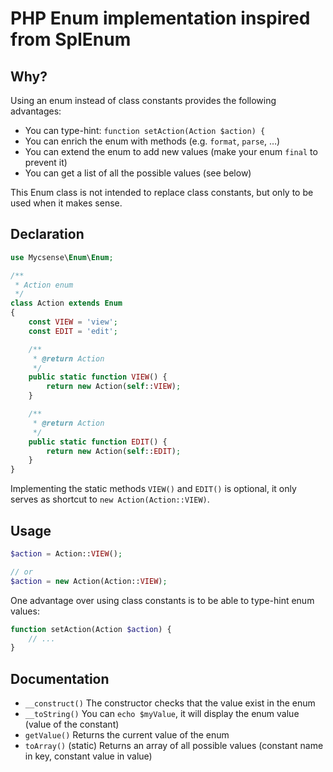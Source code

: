 # PHP Enum implementation inspired from SplEnum


## Why?

Using an enum instead of class constants provides the following advantages:

- You can type-hint: `function setAction(Action $action) {`
- You can enrich the enum with methods (e.g. `format`, `parse`, …)
- You can extend the enum to add new values (make your enum `final` to prevent it)
- You can get a list of all the possible values (see below)

This Enum class is not intended to replace class constants, but only to be used when it makes sense.


## Declaration

```php
use Mycsense\Enum\Enum;

/**
 * Action enum
 */
class Action extends Enum
{
    const VIEW = 'view';
    const EDIT = 'edit';

    /**
     * @return Action
     */
    public static function VIEW() {
        return new Action(self::VIEW);
    }

    /**
     * @return Action
     */
    public static function EDIT() {
        return new Action(self::EDIT);
    }
}
```

Implementing the static methods `VIEW()` and `EDIT()` is optional, it only serves as shortcut to `new Action(Action::VIEW)`.


## Usage

```php
$action = Action::VIEW();

// or
$action = new Action(Action::VIEW);
```

One advantage over using class constants is to be able to type-hint enum values:

```php
function setAction(Action $action) {
    // ...
}
```

## Documentation

- `__construct()` The constructor checks that the value exist in the enum
- `__toString()` You can `echo $myValue`, it will display the enum value (value of the constant)
- `getValue()` Returns the current value of the enum
- `toArray()` (static) Returns an array of all possible values (constant name in key, constant value in value)
